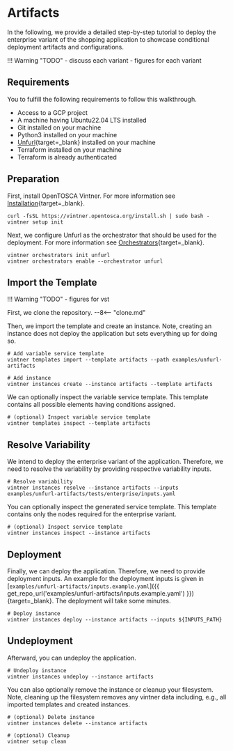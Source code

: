 # Artifacts

In the following, we provide a detailed step-by-step tutorial to deploy the enterprise variant of the shopping application to showcase conditional deployment artifacts and configurations.

!!! Warning "TODO"
    - discuss each variant
    - figures for each variant

## Requirements

You to fulfill the following requirements to follow this walkthrough.

- Access to a GCP project
- A machine having Ubuntu22.04 LTS installed
- Git installed on your machine
- Python3 installed on your machine
- [Unfurl](https://github.com/onecommons/unfurl){target=_blank} installed on your machine
- Terraform installed on your machine
- Terraform is already authenticated

## Preparation

First, install OpenTOSCA Vintner.
For more information see [Installation](../../../installation.md){target=_blank}.

```shell linenums="1"
curl -fsSL https://vintner.opentosca.org/install.sh | sudo bash -
vintner setup init
```

Next, we configure Unfurl as the orchestrator that should be used for the deployment.
For more information see [Orchestrators](../../../orchestrators.md){target=_blank}.

```shell linenums="1"
vintner orchestrators init unfurl
vintner orchestrators enable --orchestrator unfurl
```

## Import the Template

!!! Warning "TODO"
    - figures for vst

First, we clone the repository.
--8<-- "clone.md"

Then, we import the template and create an instance.
Note, creating an instance does not deploy the application but sets everything up for doing so.

```shell linenums="1"
# Add variable service template
vintner templates import --template artifacts --path examples/unfurl-artifacts

# Add instance
vintner instances create --instance artifacts --template artifacts
```

We can optionally inspect the variable service template.
This template contains all possible elements having conditions assigned.

```shell linenums="1"
# (optional) Inspect variable service template
vintner templates inspect --template artifacts
```

## Resolve Variability

We intend to deploy the enterprise variant of the application.
Therefore, we need to resolve the variability by providing respective variability inputs.

```shell linenums="1"
# Resolve variability
vintner instances resolve --instance artifacts --inputs examples/unfurl-artifacts/tests/enterprise/inputs.yaml
```

You can optionally inspect the generated service template.
This template contains only the nodes required for the enterprise variant.

```shell linenums="1"
# (optional) Inspect service template
vintner instances inspect --instance artifacts
```


## Deployment

Finally, we can deploy the application.
Therefore, we need to provide deployment inputs.
An example for the deployment inputs is given in [`examples/unfurl-artifacts/inputs.example.yaml`]({{ get_repo_url('examples/unfurl-artifacts/inputs.example.yaml') }}){target=_blank}.
The deployment will take some minutes.

```shell linenums="1"
# Deploy instance
vintner instances deploy --instance artifacts --inputs ${INPUTS_PATH}
```

## Undeployment

Afterward, you can undeploy the application.

```shell linenums="1"
# Undeploy instance
vintner instances undeploy --instance artifacts
```

You can also optionally remove the instance or cleanup your filesystem.
Note, cleaning up the filesystem removes any vintner data including, e.g., all imported templates and created instances.

```shell linenums="1"
# (optional) Delete instance
vintner instances delete --instance artifacts

# (optional) Cleanup 
vintner setup clean
```

